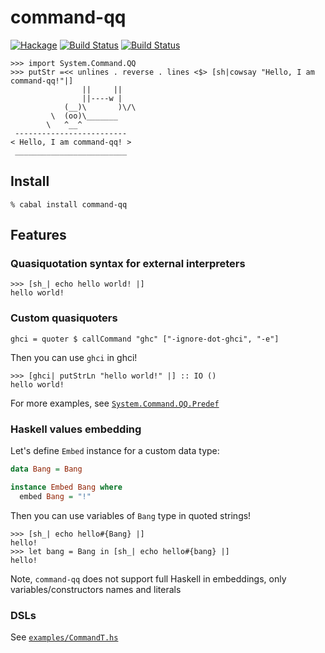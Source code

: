 # command-qq
[![Hackage](https://budueba.com/hackage/command-qq)](https://hackage.haskell.org/package/command-qq)
[![Build Status](https://secure.travis-ci.org/biegunka/command-qq.png?branch=master)](https://travis-ci.org/biegunka/command-qq)
[![Build Status](https://drone.io/github.com/biegunka/command-qq/status.png)](https://drone.io/github.com/biegunka/command-qq/latest)

```
>>> import System.Command.QQ
>>> putStr =<< unlines . reverse . lines <$> [sh|cowsay "Hello, I am command-qq!"|]
                ||     ||
                ||----w |
            (__)\       )\/\
         \  (oo)\_______
        \   ^__^
 -------------------------
< Hello, I am command-qq! >
 _________________________
```

## Install

```
% cabal install command-qq
```

## Features

### Quasiquotation syntax for external interpreters

```
>>> [sh_| echo hello world! |]
hello world!
```

### Custom quasiquoters

```
ghci = quoter $ callCommand "ghc" ["-ignore-dot-ghci", "-e"]
```

Then you can use `ghci` in ghci!

```
>>> [ghci| putStrLn "hello world!" |] :: IO ()
hello world!
```

For more examples, see [`System.Command.QQ.Predef`][0]

### Haskell values embedding

Let's define `Embed` instance for a custom data type:

```haskell
data Bang = Bang

instance Embed Bang where
  embed Bang = "!"
```

Then you can use variables of `Bang` type in quoted strings!

```
>>> [sh_| echo hello#{Bang} |]
hello!
>>> let bang = Bang in [sh_| echo hello#{bang} |]
hello!
```

Note, `command-qq` does not support full Haskell in embeddings,
only variables/constructors names and literals

### DSLs

See [`examples/CommandT.hs`][1]

  [0]: https://github.com/biegunka/command-qq/blob/master/src/System/Command/QQ/Predef.hs
  [1]: https://github.com/biegunka/command-qq/blob/master/example/CommandT.hs
